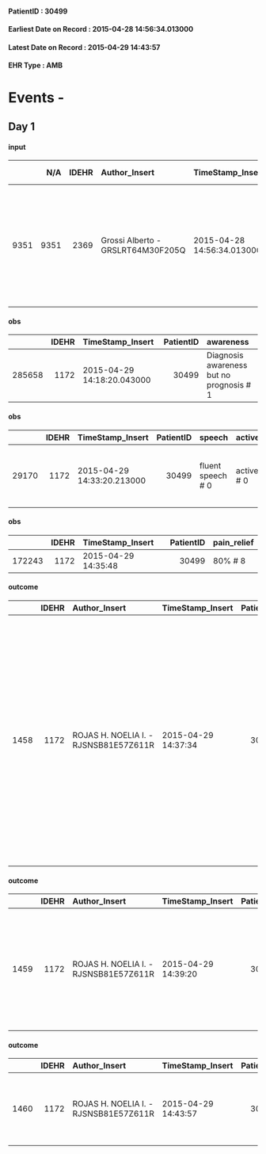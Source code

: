 
#### PatientID : 30499
#### Earliest Date on Record : 2015-04-28 14:56:34.013000
#### Latest Date on Record : 2015-04-29 14:43:57
#### EHR Type : AMB

# Events - 

## Day 1

#### input
|      |    N/A |   IDEHR | Author_Insert                     | TimeStamp_Insert           | EHRType   |   PatientID |   IDDigitalSignDocument | persone_vicine   |   Unnamed: 0_x.1 |   IDANAMNESI_SOCIALE | Patient   | FamigliaAltro   | Paziente_T   | FamigliaAltro_T   |   Non_Rilevabile_x.1 | Note_Non_Rilevabile_x.1   | opt_Problemi   | Note_I                                                                                                                                  | chk_contr_sintomi   | opt_paziente_a      | opt_famiglia_a   | opt_adeguatezza   | opt_paziente_solo   | ds_note_con                        | opt_presente_assente   | Caregiver_principale              | ds_familiari_coinv                       | opt_risorse_ec   | opt_paziente_ad   | opt_caregiver_ad   | opt_inv_civile            | Needs     | Domestic partnership   | Fragility                    | opt_famiglia_psi   |
|-----:|-------:|--------:|:----------------------------------|:---------------------------|:----------|------------:|------------------------:|:-----------------|-----------------:|---------------------:|:----------|:----------------|:-------------|:------------------|---------------------:|:--------------------------|:---------------|:----------------------------------------------------------------------------------------------------------------------------------------|:--------------------|:--------------------|:-----------------|:------------------|:--------------------|:-----------------------------------|:-----------------------|:----------------------------------|:-----------------------------------------|:-----------------|:------------------|:-------------------|:--------------------------|:----------|:-----------------------|:-----------------------------|:-------------------|
| 9351 |   9351 |    2369 | Grossi Alberto - GRSLRT64M30F205Q | 2015-04-28 14:56:34.013000 | AMB       |       30499 |                   63972 | N/A              |              974 |                  618 | Si#1      | Si#1            | No#0         | Si#1              |                    0 | NR                        | Si#1           | La paziente conosce la diagnosi ma pensa di poter riprendere la chemioterapia nel momento in cui le sue condizioni dovessero migliorare | controllo sintomi#0 | Sovradimensionate#0 | Congruenti#1     | Da valutare#2     | No#0                | Vive con il marito Bertoni Alberto | Presente#1             | Marito Alberto e fratello William | Fratello William, sorella Marzia e madre | Adeguate#1       | Parziale#1        | Totale#2           | in fase di accertamento#2 | Clinici#0 | Coniuge/Convivente#0   | sovraccarico assistenziale#4 | S√¨#1              |

#### obs
|        |   IDEHR | TimeStamp_Insert           |   PatientID | awareness                                |
|-------:|--------:|:---------------------------|------------:|:-----------------------------------------|
| 285658 |    1172 | 2015-04-29 14:18:20.043000 |       30499 | Diagnosis awareness but no prognosis # 1 |

#### obs
|       |   IDEHR | TimeStamp_Insert           |   PatientID | speech            | active_diuresis     | asthenia   | motor_performance                                                                                  | body_temp    | diet     | cognitive_state   |
|------:|--------:|:---------------------------|------------:|:------------------|:--------------------|:-----------|:---------------------------------------------------------------------------------------------------|:-------------|:---------|:------------------|
| 29170 |    1172 | 2015-04-29 14:33:20.213000 |       30499 | fluent speech # 0 | active diuresis # 0 | Severe # 2 | 30% - Patient with directions to the hospital or home hospitalization, intensive home support # 03 | Apyrexia # 0 | Soft # 1 | Polished # 2      |

#### obs
|        |   IDEHR | TimeStamp_Insert    |   PatientID | pain_relief   |
|-------:|--------:|:--------------------|------------:|:--------------|
| 172243 |    1172 | 2015-04-29 14:35:48 |       30499 | 80% # 8       |

#### outcome
|      |   IDEHR | Author_Insert                         | TimeStamp_Insert    |   PatientID |   IDDigitalSignDocument |   IDPAI_VIDAS | opt_problem                         |   opt_problem_num | opt_obiettivo                                                                                                                                                                                           |   opt_obiettivo_num | opt_stato_problema   |   opt_stato_problema_num | opt_interventi                                                                                                                                                                                                                                                                                                         |   opt_interventi_num |
|-----:|--------:|:--------------------------------------|:--------------------|------------:|------------------------:|--------------:|:------------------------------------|------------------:|:--------------------------------------------------------------------------------------------------------------------------------------------------------------------------------------------------------|--------------------:|:---------------------|-------------------------:|:-----------------------------------------------------------------------------------------------------------------------------------------------------------------------------------------------------------------------------------------------------------------------------------------------------------------------|---------------------:|
| 1458 |    1172 | ROJAS H. NOELIA I. - RJSNSB81E57Z611R | 2015-04-29 14:37:34 |       30499 |                   64465 |          3465 | Deficit in the care of s√® # 25 = 0 |                 4 | Keep the remaining capacit√ † ¬ † in taking care of s√®, helping the patient to accept their limitations, considering himself in a realistic and objective (eating, bathing, dressing, delete) # 40 = 0 |                   4 | Open Problem # 1     |                        1 | Counseling - Encourage to express the feelings about the deficits in the care of care # 96 = 0; Implementation PAI - Help the patient in the activities in which there is still participation while maintaining a non-judgmental attitude # 94 = 0; Counseling - Helping the patient understand their limits # 100 = 0 |                    4 |

#### outcome
|      |   IDEHR | Author_Insert                         | TimeStamp_Insert    |   PatientID |   IDDigitalSignDocument |   IDPAI_VIDAS | opt_problem                                                                |   opt_problem_num | opt_obiettivo                                                   |   opt_obiettivo_num |   opt_stato_problema_num | opt_interventi                                                                                                                                 |   opt_interventi_num |
|-----:|--------:|:--------------------------------------|:--------------------|------------:|------------------------:|--------------:|:---------------------------------------------------------------------------|------------------:|:----------------------------------------------------------------|--------------------:|-------------------------:|:-----------------------------------------------------------------------------------------------------------------------------------------------|---------------------:|
| 1459 |    1172 | ROJAS H. NOELIA I. - RJSNSB81E57Z611R | 2015-04-29 14:39:20 |       30499 |                   64466 |          3466 | Alteration of comfort associated with chronic pain and / or acute # 29 = 0 |                 2 | The patient riferir√ † ¬ † a satisfactory pain control # 56 = 0 |                   1 |                        3 | Counseling - Share with the patient the therapeutic path # 444 = 0; Information - Inform the patient / caregiver on signs prevailing # 447 = 0 |                    4 |

#### outcome
|      |   IDEHR | Author_Insert                         | TimeStamp_Insert    |   PatientID |   IDDigitalSignDocument |   IDPAI_VIDAS | opt_problem                                                                |   opt_problem_num | opt_obiettivo                                                   |   opt_obiettivo_num | opt_stato_problema   |   opt_stato_problema_num | opt_interventi                                                       |   opt_interventi_num |
|-----:|--------:|:--------------------------------------|:--------------------|------------:|------------------------:|--------------:|:---------------------------------------------------------------------------|------------------:|:----------------------------------------------------------------|--------------------:|:---------------------|-------------------------:|:---------------------------------------------------------------------|---------------------:|
| 1460 |    1172 | ROJAS H. NOELIA I. - RJSNSB81E57Z611R | 2015-04-29 14:43:57 |       30499 |                   64467 |          3467 | Alteration of comfort associated with chronic pain and / or acute # 29 = 0 |                 2 | The patient riferir√ † ¬ † a satisfactory pain control # 56 = 0 |                   1 | Open Problem # 1     |                        1 | Counseling - Sharing with the patient the therapeutic path # 444 = 0 |                    4 |


